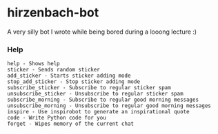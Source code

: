 # hirzenbach-bot

A very silly bot I wrote while being bored during a looong lecture :)

### Help
```
help - Shows help
sticker - Sends random sticker
add_sticker - Starts sticker adding mode
stop_add_sticker - Stop sticker adding mode
subscribe_sticker - Subscribe to regular sticker spam
unsubscribe_sticker - Unsubscribe to regular sticker spam
subscribe_morning - Subscribe to regular good morning messages
unsubscribe_morning - Unsubscribe to regular good morning messages
inspire - Use inspirobot to generate an inspirational quote
code - Write Python code for you
forget - Wipes memory of the current chat
```